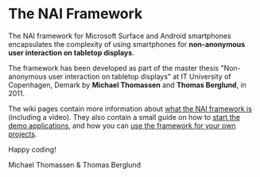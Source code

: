 # The NAI Framework #
The NAI framework for Microsoft Surface and Android smartphones encapsulates the complexity of using smartphones for **non-anonymous user interaction on tabletop displays**.

The framework has been developed as part of the master thesis "Non-anonymous user interaction on tabletop displays" at IT University of Copenhagen, Demark by **Michael Thomassen** and **Thomas Berglund**, in 2011.

The wiki pages contain more information about [what the NAI framework is](Overview.md) (including a video). They also contain a small guide on how to [start the demo applications](InstallAndRun.md), and how you can [use the framework for your own projects](CreateYourOwnApp.md).

Happy coding!

Michael Thomassen & Thomas Berglund